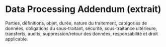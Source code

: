 # Data Processing Addendum (extrait)
Parties, définitions, objet, durée, nature du traitement, catégories de données, obligations du sous-traitant, sécurité, sous-traitance ultérieure, transferts, audits, suppression/retour des données, responsabilité et droit applicable.
